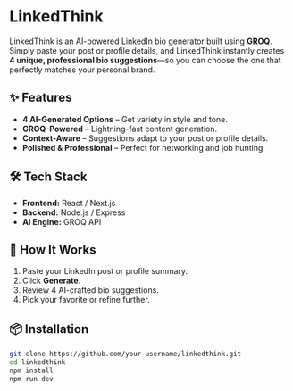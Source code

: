 # LinkedThink

LinkedThink is an AI-powered LinkedIn bio generator built using **GROQ**.  
Simply paste your post or profile details, and LinkedThink instantly creates **4 unique, professional bio suggestions**—so you can choose the one that perfectly matches your personal brand.

## ✨ Features
- **4 AI-Generated Options** – Get variety in style and tone.
- **GROQ-Powered** – Lightning-fast content generation.
- **Context-Aware** – Suggestions adapt to your post or profile details.
- **Polished & Professional** – Perfect for networking and job hunting.

## 🛠 Tech Stack
- **Frontend:** React / Next.js
- **Backend:** Node.js / Express
- **AI Engine:** GROQ API

## 🚀 How It Works
1. Paste your LinkedIn post or profile summary.
2. Click **Generate**.
3. Review 4 AI-crafted bio suggestions.
4. Pick your favorite or refine further.

## 📦 Installation
```bash
git clone https://github.com/your-username/linkedthink.git
cd linkedthink
npm install
npm run dev
```
